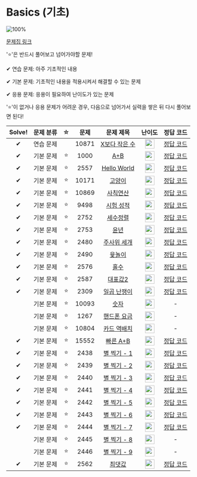 # Basics (기초)

![100%](https://progress-bar.dev/24/?scale=27&title=progress&width=500&color=babaca&suffix=/27)

[문제집 링크](https://www.acmicpc.net/workbook/view/7306)

'⭐️'은 반드시 풀어보고 넘어가야할 문제!

✔ 연습 문제: 아주 기초적인 내용

✔ 기본 문제: 기초적인 내용을 적용시켜서 해결할 수 있는 문제

✔ 응용 문제: 응용이 필요하여 난이도가 있는 문제


'⭐️'이 없거나 응용 문제가 어려운 경우, 다음으로 넘어가서 실력을 쌓은 뒤 다시 풀어보면 된다!


| Solve! | 문제 분류 | ☆ | 문제 | 문제 제목 | 난이도 | 정답 코드 |
| :--: | :--: | :--: | :--: | :--: | :--: | :--: |
| ✔ | 연습 문제 |  | 10871 | [X보다 작은 수](https://www.acmicpc.net/problem/10871) | <img height="25px" width="25px" src="https://static.solved.ac/tier_small/1.svg"/>  |[정답 코드](../0x01_Basics/10871.cpp) |
| ✔ | 기본 문제 | ⭐️ | 1000 | [A+B](https://www.acmicpc.net/problem/1000) | <img height="25px" width="25px" src="https://static.solved.ac/tier_small/1.svg"/> | [정답 코드](../0x01_Basics/1000.cpp) |
| ✔ | 기본 문제 | ⭐️ | 2557 | [Hello World](https://www.acmicpc.net/problem/2557) | <img height="25px" width="25px" src="https://static.solved.ac/tier_small/1.svg"/> | [정답 코드](../0x01_Basics/2557.cpp) |
| ✔ | 기본 문제 | ⭐️ | 10171 | [고양이](https://www.acmicpc.net/problem/10171) | <img height="25px" width="25px" src="https://static.solved.ac/tier_small/1.svg"/> | [정답 코드](../0x01_Basics/10171.cpp) |
| ✔ | 기본 문제 | ⭐️ | 10869 | [사칙연산](https://www.acmicpc.net/problem/10869) | <img height="25px" width="25px" src="https://static.solved.ac/tier_small/1.svg"/> | [정답 코드](../0x01_Basics/10869.cpp) |
| ✔ | 기본 문제 | ⭐️ | 9498 | [시험 성적](https://www.acmicpc.net/problem/9498) | <img height="25px" width="25px" src="https://static.solved.ac/tier_small/1.svg"/> | [정답 코드](../0x01_Basics/solutions/9498.cpp) |
| ✔ | 기본 문제 | ⭐️ | 2752 | [세수정렬](https://www.acmicpc.net/problem/2752) | <img height="25px" width="25px" src="https://static.solved.ac/tier_small/2.svg"/> | [정답 코드](../0x01_Basics/2752.cpp) |
| ✔ | 기본 문제 | ⭐️ | 2753 | [윤년](https://www.acmicpc.net/problem/2753) | <img height="25px" width="25px" src="https://static.solved.ac/tier_small/1.svg"/> | [정답 코드](../0x01_Basics/2753.cpp) |
| ✔ | 기본 문제 | ⭐️ | 2480 | [주사위 세개](https://www.acmicpc.net/problem/2480) | <img height="25px" width="25px" src="https://static.solved.ac/tier_small/2.svg"/> | [정답 코드](../0x01_Basics/2480.cpp) |
| ✔ | 기본 문제 | ⭐️ | 2490 | [윷놀이](https://www.acmicpc.net/problem/2490) | <img height="25px" width="25px" src="https://static.solved.ac/tier_small/3.svg"/> | [정답 코드](../0x01_Basics/2490.cpp) |
| ✔ | 기본 문제 | ⭐️ | 2576 | [홀수](https://www.acmicpc.net/problem/2576) | <img height="25px" width="25px" src="https://static.solved.ac/tier_small/3.svg"/> | [정답 코드](../0x01_Basics/2576.cpp) |
| ✔ | 기본 문제 | ⭐️ | 2587 | [대표값2](https://www.acmicpc.net/problem/2587) | <img height="25px" width="25px" src="https://static.solved.ac/tier_small/4.svg"/> | [정답 코드](../0x01_Basics/2587.cpp) |
| ✔ | 기본 문제 | ⭐️ | 2309 | [일곱 난쟁이](https://www.acmicpc.net/problem/2309) | <img height="25px" width="25px" src="https://static.solved.ac/tier_small/5.svg"/> | [정답 코드](../0x01_Basics/2309.cpp) |
|  | 기본 문제 | ⭐️ | 10093 | [숫자](https://www.acmicpc.net/problem/10093) | <img height="25px" width="25px" src="https://static.solved.ac/tier_small/4.svg"/> | - |
|| 기본 문제 | ⭐️ | 1267 | [핸드폰 요금](https://www.acmicpc.net/problem/1267) | <img height="25px" width="25px" src="https://static.solved.ac/tier_small/3.svg"/> | - |
|| 기본 문제 | ⭐️ | 10804 | [카드 역배치](https://www.acmicpc.net/problem/10804) | <img height="25px" width="25px" src="https://static.solved.ac/tier_small/4.svg"/> | - |
| ✔ | 기본 문제 | ⭐️ | 15552 | [빠른 A+B](https://www.acmicpc.net/problem/15552) | <img height="25px" width="25px" src="https://static.solved.ac/tier_small/2.svg"/> | [정답 코드](../0x01_Basics/15552.cpp) |
| ✔ | 기본 문제 | ⭐️ | 2438 | [별 찍기 - 1](https://www.acmicpc.net/problem/2438) |<img height="25px" width="25px" src="https://static.solved.ac/tier_small/1.svg"/> | [정답 코드](../0x01_Basics/2438.cpp) |
| ✔ | 기본 문제 | ⭐️ | 2439 | [별 찍기 - 2](https://www.acmicpc.net/problem/2439) | <img height="25px" width="25px" src="https://static.solved.ac/tier_small/2.svg"/> | [정답 코드](../0x01_Basics/2439.cpp) |
| ✔ | 기본 문제 | ⭐️ | 2440 | [별 찍기 - 3](https://www.acmicpc.net/problem/2440) | <img height="25px" width="25px" src="https://static.solved.ac/tier_small/2.svg"/> | [정답 코드](../0x01_Basics/2440.cpp) |
| ✔ | 기본 문제 | ⭐️ | 2441 | [별 찍기 - 4](https://www.acmicpc.net/problem/2441) | <img height="25px" width="25px" src="https://static.solved.ac/tier_small/3.svg"/> | [정답 코드](../0x01_Basics/2441.cpp) |
| ✔ | 기본 문제 | ⭐️ | 2442 | [별 찍기 - 5](https://www.acmicpc.net/problem/2442) | <img height="25px" width="25px" src="https://static.solved.ac/tier_small/3.svg"/> | [정답 코드](../0x01_Basics/2442.cpp) |
| ✔ | 기본 문제 | ⭐️ | 2443 | [별 찍기 - 6](https://www.acmicpc.net/problem/2443) | <img height="25px" width="25px" src="https://static.solved.ac/tier_small/3.svg"/> | [정답 코드](../0x01_Basics/2443.cpp) |
| ✔ | 기본 문제 | ⭐️ | 2444 | [별 찍기 - 7](https://www.acmicpc.net/problem/2444) | <img height="25px" width="25px" src="https://static.solved.ac/tier_small/3.svg"/> | [정답 코드](../0x01_Basics/2444.cpp) |
|| 기본 문제 | ⭐️ | 2445 | [별 찍기 - 8](https://www.acmicpc.net/problem/2445) | <img height="25px" width="25px" src="https://static.solved.ac/tier_small/3.svg"/> | - |
|| 기본 문제 | ⭐️ | 2446 | [별 찍기 - 9](https://www.acmicpc.net/problem/2446) | <img height="25px" width="25px" src="https://static.solved.ac/tier_small/3.svg"/> | - |
| ✔ | 기본 문제 | ⭐️ | 2562 | [최댓값](https://www.acmicpc.net/problem/2562) | <img height="25px" width="25px" src="https://static.solved.ac/tier_small/3.svg"/> | [정답 코드](../0x01_Basics/2562.cpp) |
